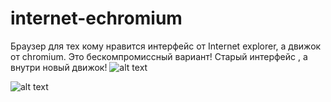 # internet-echromium
Браузер для тех кому нравится интерфейс от Internet explorer, а движок от chromium. Это бескомпромиссный вариант! Старый интерфейс , а внутри новый движок!
![alt text](https://i.ibb.co/RQJmTNR/Internet-echromium-sab-B6-Zg-CCw.png)

![alt text](figures/1.png)
